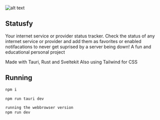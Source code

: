 ![alt text](https://github.com/JonahEikenhorst/Statusfy/assets/94384379/528a7662-ac6e-4c4f-b330-215e6c1cd317)
## Statusfy
Your internet service or provider status tracker.
Check the status of any internet service or provider and add them as favorites or enabled notifacations to never get suprised by a server being down!
A fun and educational personal project


Made with Tauri, Rust and Sveltekit
Also using Tailwind for CSS

## Running

```bash
npm i

npm run tauri dev

running the webbrowser version
npm run dev
```


